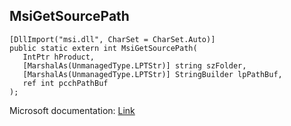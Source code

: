 ## MsiGetSourcePath

```
[DllImport("msi.dll", CharSet = CharSet.Auto)]
public static extern int MsiGetSourcePath(
   IntPtr hProduct,
   [MarshalAs(UnmanagedType.LPTStr)] string szFolder,
   [MarshalAs(UnmanagedType.LPTStr)] StringBuilder lpPathBuf,
   ref int pcchPathBuf
);
```

Microsoft documentation: [Link](https://learn.microsoft.com/en-us/windows/win32/api/msiquery/nf-msiquery-msigetsourcepatha)
